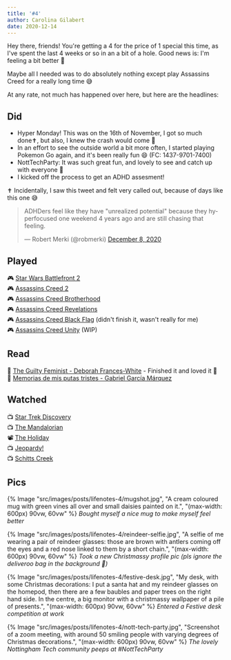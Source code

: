 ```yaml
---
title: '#4'
author: Carolina Gilabert
date: 2020-12-14
---
```


Hey there, friends! You're getting a 4 for the price of 1 special this time, as I've spent the last 4 weeks or so in an a bit of a hole. Good news is: I'm feeling a bit better 🙂

Maybe all I needed was to do absolutely nothing except play Assassins Creed for a really long time 😅

At any rate, not much has happened over here, but here are the headlines:

## Did

- Hyper Monday! This was on the 16th of November, I got so much done✝, but also, I knew the crash would come 🙈
- In an effort to see the outside world a bit more often, I started playing Pokemon Go again, and it's been really fun 😄 (FC: 1437-9701-7400)
- NottTechParty: It was such great fun, and lovely to see and catch up with everyone 🎉
- I kicked off the process to get an ADHD assesment!

✝ Incidentally, I saw this tweet and felt very called out, because of days like this one 😅

<blockquote class="twitter-tweet"><p lang="en" dir="ltr">ADHDers feel like they have &quot;unrealized potential&quot; because they hyperfocused one weekend 4 years ago and are still chasing that feeling.</p>&mdash; Robert Merki (@robmerki) <a href="https://twitter.com/robmerki/status/1336453003788890116?ref_src=twsrc%5Etfw">December 8, 2020</a></blockquote> <script async src="https://platform.twitter.com/widgets.js" charset="utf-8"></script> 

## Played

🎮 [Star Wars Battlefront 2](https://store.playstation.com/en-gb/product/EP0006-CUSA05749_00-BATTLEFRONTII000)  
🎮 [Assassins Creed 2](https://store.playstation.com/en-gb/product/EP0001-CUSA04893_00-ACLEGACYHD000000)  
🎮 [Assassins Creed Brotherhood](https://store.playstation.com/en-gb/product/EP0001-CUSA04893_00-ACLEGACYHD000000)  
🎮 [Assassins Creed Revelations](https://store.playstation.com/en-gb/product/EP0001-CUSA04893_00-ACLEGACYHD000000)  
🎮 [Assassins Creed Black Flag](https://store.playstation.com/en-gb/product/EP0001-CUSA00009_00-B000000000000742) (didn't finish it, wasn't really for me)  
🎮 [Assassins Creed Unity](https://store.playstation.com/en-gb/product/EP0001-CUSA00605_00-AC5GAMEPS4000001) (WIP)  

## Read

📖 [The Guilty Feminist - Deborah Frances-White](https://uk.bookshop.org/books/the-guilty-feminist-the-sunday-times-bestseller-breathes-life-into-conversations-about-feminism-phoebe-waller-bridge/9780349010120) - Finished it and loved it 💛  
📖 [Memorias de mis putas tristes - Gabriel García Márquez](https://uk.bookshop.org/books/memories-of-my-melancholy-whores/9780241968543)  

## Watched

📺 [Star Trek Discovery](https://www.netflix.com/title/80126024)  
📺 [The Mandalorian](https://www.disneyplus.com/series/the-mandalorian/3jLIGMDYINqD)  
📽 [The Holiday](https://www.netflix.com/title/70045854)  
📺 [Jeopardy!](https://www.netflix.com/title/81034099)  
📺 [Schitts Creek](https://www.netflix.com/title/80036165)  

## Pics

{% Image "src/images/posts/lifenotes-4/mugshot.jpg", "A cream coloured mug with green vines all over and small daisies painted on it.", "(max-width: 600px) 90vw, 60vw" %}
*Bought myself a nice mug to make myself feel better*

{% Image "src/images/posts/lifenotes-4/reindeer-selfie.jpg", "A selfie of me wearing a pair of reindeer glasses: those are brown with antlers coming off the eyes and a red nose linked to them by a short chain.", "(max-width: 600px) 90vw, 60vw" %}
*Took a new Christmassy profile pic (pls ignore the deliveroo bag in the background 🙈)*

{% Image "src/images/posts/lifenotes-4/festive-desk.jpg", "My desk, with some Christmas decorations: I put a santa hat and my reindeer glasses on the homepod, then there are a few baubles and paper trees on the right hand side. In the centre, a big monitor with a christmassy wallpaper of a pile of presents.", "(max-width: 600px) 90vw, 60vw" %}
*Entered a Festive desk competition at work*

{% Image "src/images/posts/lifenotes-4/nott-tech-party.jpg", "Screenshot of a zoom meeting, with around 50 smiling people with varying degrees of Christmas decorations.", "(max-width: 600px) 90vw, 60vw" %}
*The lovely Nottingham Tech community peeps at #NottTechParty*